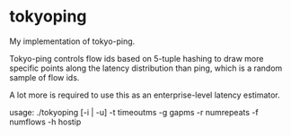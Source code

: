 tokyoping
=========

My implementation of tokyo-ping. 

Tokyo-ping controls flow ids based on 5-tuple hashing to draw more
specific points along the latency distribution than ping, which
is a random sample of flow ids.

A lot more is required to use this as an enterprise-level latency estimator.

usage:
	./tokyoping [-i | -u] -t timeoutms -g gapms -r numrepeats -f numflows -h hostip

